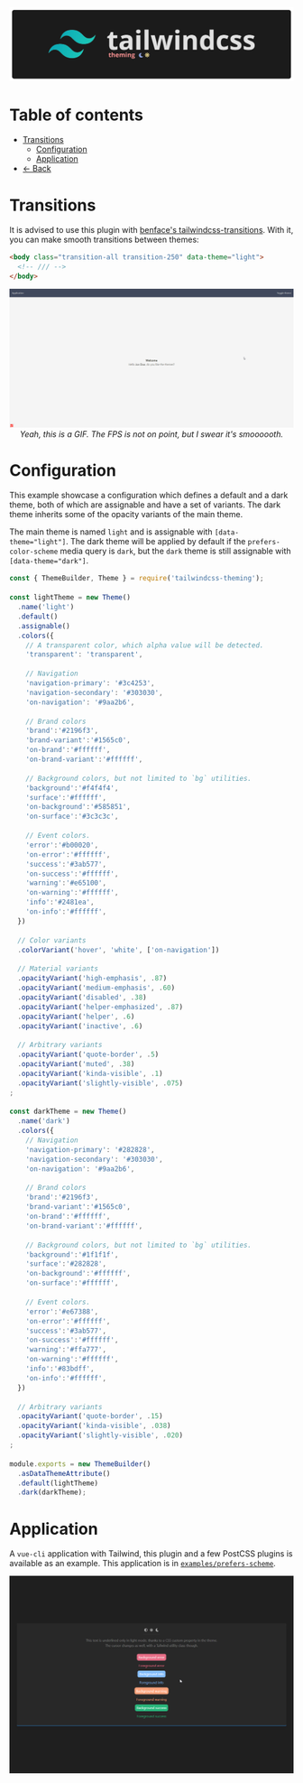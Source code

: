 <p align="center">
  <img alt="I'm not a designer leave me alone I know this banner suck" src="assets/banner.png">
</p>

# Table of contents

- [Transitions](#transitions)
    - [Configuration](#configuration)
    - [Application](#application)
- [← Back](../readme.md)

# Transitions

It is advised to use this plugin with [benface's tailwindcss-transitions](https://github.com/benface/tailwindcss-transitions). With it, you can make smooth transitions between themes:

```html
<body class="transition-all transition-250" data-theme="light">
  <!-- /// -->
</body>
```

<p align="center">
  <img alt="I'm not a designer leave me alone I know this banner suck" src="assets/transition.gif">
    <i>Yeah, this is a GIF. The FPS is not on point, but I swear it's smoooooth.</i>
</p>

# Configuration

This example showcase a configuration which defines a default and a dark theme, both of which are assignable and have a set of variants. 
The dark theme inherits some of the opacity variants of the main theme. 

The main theme is named `light` and is assignable with `[data-theme="light"]`. The dark theme will be applied by default if the `prefers-color-scheme` media query is `dark`, but the `dark` theme is still assignable with `[data-theme="dark"]`.

```js
const { ThemeBuilder, Theme } = require('tailwindcss-theming');

const lightTheme = new Theme()
  .name('light')
  .default()
  .assignable()
  .colors({
    // A transparent color, which alpha value will be detected.
    'transparent': 'transparent',

    // Navigation
    'navigation-primary': '#3c4253',
    'navigation-secondary': '#303030',
    'on-navigation': '#9aa2b6',

    // Brand colors
    'brand':'#2196f3',
    'brand-variant':'#1565c0',
    'on-brand':'#ffffff',
    'on-brand-variant':'#ffffff',
    
    // Background colors, but not limited to `bg` utilities.
    'background':'#f4f4f4',
    'surface':'#ffffff',
    'on-background':'#585851',
    'on-surface':'#3c3c3c',
    
    // Event colors.
    'error':'#b00020',
    'on-error':'#ffffff',
    'success':'#3ab577',
    'on-success':'#ffffff',
    'warning':'#e65100',
    'on-warning':'#ffffff',
    'info':'#2481ea',
    'on-info':'#ffffff',
  })

  // Color variants
  .colorVariant('hover', 'white', ['on-navigation'])

  // Material variants
  .opacityVariant('high-emphasis', .87)
  .opacityVariant('medium-emphasis', .60)
  .opacityVariant('disabled', .38)
  .opacityVariant('helper-emphasized', .87)
  .opacityVariant('helper', .6)
  .opacityVariant('inactive', .6)

  // Arbitrary variants
  .opacityVariant('quote-border', .5)
  .opacityVariant('muted', .38)
  .opacityVariant('kinda-visible', .1)
  .opacityVariant('slightly-visible', .075)
;

const darkTheme = new Theme()
  .name('dark')
  .colors({
    // Navigation
    'navigation-primary': '#282828',
    'navigation-secondary': '#303030',
    'on-navigation': '#9aa2b6',

    // Brand colors
    'brand':'#2196f3',
    'brand-variant':'#1565c0',
    'on-brand':'#ffffff',
    'on-brand-variant':'#ffffff',
    
    // Background colors, but not limited to `bg` utilities.
    'background':'#1f1f1f',
    'surface':'#282828',
    'on-background':'#ffffff',
    'on-surface':'#ffffff',
    
    // Event colors.
    'error':'#e67388',
    'on-error':'#ffffff',
    'success':'#3ab577',
    'on-success':'#ffffff',
    'warning':'#ffa777',
    'on-warning':'#ffffff',
    'info':'#83bdff',
    'on-info':'#ffffff',
  })

  // Arbitrary variants
  .opacityVariant('quote-border', .15)
  .opacityVariant('kinda-visible', .038)
  .opacityVariant('slightly-visible', .020)
;

module.exports = new ThemeBuilder()
  .asDataThemeAttribute()
  .default(lightTheme)
  .dark(darkTheme);
```

# Application

A `vue-cli` application with Tailwind, this plugin and a few PostCSS plugins is available as an example. This application is in [`examples/prefers-scheme`](https://github.com/hawezo/tailwindcss-theming/tree/master/examples/prefers-scheme).

![](assets/example.gif)
